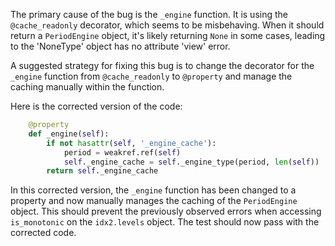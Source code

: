 The primary cause of the bug is the `_engine` function. It is using the `@cache_readonly` decorator, which seems to be misbehaving. When it should return a `PeriodEngine` object, it's likely returning `None` in some cases, leading to the 'NoneType' object has no attribute 'view' error.

A suggested strategy for fixing this bug is to change the decorator for the `_engine` function from `@cache_readonly` to `@property` and manage the caching manually within the function.

Here is the corrected version of the code:

```python
    @property
    def _engine(self):
        if not hasattr(self, '_engine_cache'):
            period = weakref.ref(self)
            self._engine_cache = self._engine_type(period, len(self))
        return self._engine_cache
```

In this corrected version, the `_engine` function has been changed to a property and now manually manages the caching of the `PeriodEngine` object. This should prevent the previously observed errors when accessing `is_monotonic` on the `idx2.levels` object. The test should now pass with the corrected code.